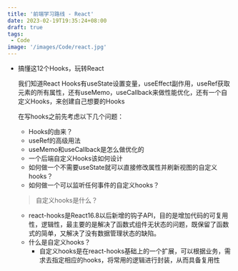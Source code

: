 ```yaml
---
title: '前端学习路线 - React'
date: 2023-02-19T19:35:24+08:00
draft: true
tags:
 - Code
image: '/images/Code/react.jpg'
---
```

<!--more-->

- 搞懂这12个Hooks，玩转React

  我们知道React Hooks有useState设置变量，useEffect副作用，useRef获取元素的所有属性，还有useMemo，useCallback来做性能优化，还有一个自定义Hooks，来创建自己想要的Hooks

  在写hooks之前先考虑以下几个问题：
  - Hooks的由来？
  - useRef的高级用法
  - useMemo和useCallback是怎么做优化的
  - 一个后端自定义Hooks该如何设计
  - 如何做一个不需要useState就可以直接修改属性并刷新视图的自定义hooks？
  - 如何做一个可以监听任何事件的自定义hooks？

  > 自定义hooks是什么？
  - react-hooks是React16.8以后新增的钩子API，目的是增加代码的可复用性，逻辑性，最主要的是解决了函数式组件无状态的问题，既保留了函数式的简单，又解决了没有数据管理状态的缺陷。
  - 什么是自定义hooks？
    - 自定义hooks是在react-hooks基础上的一个扩展，可以根据业务，需求去指定相应的hooks，将常用的逻辑进行封装，从而具备复用性
  